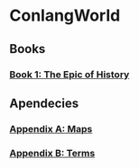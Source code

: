 # ConlangWorld
## Books
### [Book 1: The Epic of History](1.md)

## Apendecies
### [Appendix A: Maps](A.md)
### [Appendix B: Terms](B.md)
